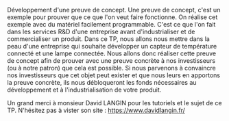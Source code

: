 Développement d'une preuve de concept. Une preuve de concept, c'est un exemple pour prouver que ce que l'on veut faire fonctionne. On réalise cet exemple avec du matériel facilement programmable. 
C'est ce que l'on fait dans les services R&D d'une entreprise avant d'industrialiser et de commercialiser un produit. 
Dans ce TP, nous allons nous mettre dans la peau d'une entreprise qui souhaite développer un capteur de température connecté et une lampe connectée. 
Nous allons donc réaliser cette preuve de concept afin de prouver avec une preuve concrète à nos investisseurs (ou à notre patron) que cela est possible.
Si nous parvenons à convaincre nos investisseurs que cet objet peut exister et que nous leurs en apportons la preuve concrète, ils nous débloqueront les fonds nécessaires au développement et à l'industrialisation de votre produit.

Un grand merci à monsieur David LANGIN pour les tutoriels et le sujet de ce TP.
N'hésitez pas à vister son site : https://www.davidlangin.fr/ 
